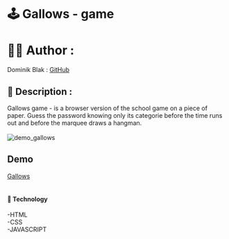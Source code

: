 # 🕹️ Gallows - game

# 👨‍💻 Author :
Dominik Blak : <a href="https://github.com/dominikblak">GitHub</a>

## 📖 Description :

Gallows game - is a browser version of the school game on a piece of paper. Guess the password knowing only its categorie before the time runs out and before the marquee draws a hangman.</br></br>
<img src="https://github.com/dominikblak/Gallows/blob/master/DemoAnimation.gif" alt="demo_gallows"></br>

## Demo
[Gallows](https://dominikblak.github.io/Gallows/Wisielec.html)
</br></br>

#### 🧰 Technology
-HTML<br>
-CSS<br>
-JAVASCRIPT<br>

